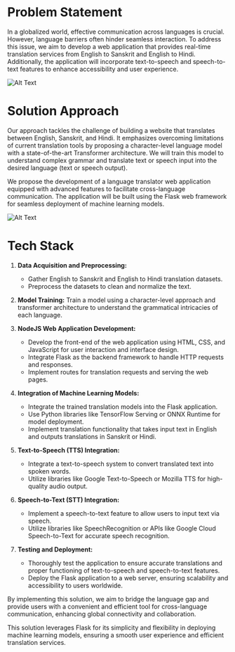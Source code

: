 # Problem Statement
In a globalized world, effective communication across languages is crucial. However, language barriers often hinder seamless interaction. To address this issue, we aim to develop a web application that provides real-time translation services from English to Sanskrit and English to Hindi. Additionally, the application will incorporate text-to-speech and speech-to-text features to enhance accessibility and user experience.

![Alt Text](https://encrypted-tbn0.gstatic.com/images?q=tbn:ANd9GcS10FfW4ofgBwhTgm_Uvw7hiE1pJx-KF2ojXEykn_cDjg&s)


# Solution Approach
Our approach tackles the challenge of building a website that translates between English, Sanskrit, and Hindi. It emphasizes overcoming limitations of current translation tools by proposing a character-level language model with a state-of-the-art Transformer architecture. We will train this model to understand complex grammar and translate text or speech input into the desired language (text or speech output).

We propose the development of a language translator web application equipped with advanced features to facilitate cross-language communication. The application will be built using the Flask web framework for seamless deployment of machine learning models.

![Alt Text](https://talents.blr1.digitaloceanspaces.com/1703411005/i-can-translate-englishnepalifrenchkorean-and-hindi-respectively.png)
# Tech Stack
1. **Data Acquisition and Preprocessing:**
   - Gather English to Sanskrit and English to Hindi translation datasets.
   - Preprocess the datasets to clean and normalize the text.

2. **Model Training:**
Train a model using a character-level approach and transformer architecture to understand the grammatical intricacies of each language.


3. **NodeJS Web Application Development:**
   - Develop the front-end of the web application using HTML, CSS, and JavaScript for user interaction and interface design.
   - Integrate Flask as the backend framework to handle HTTP requests and responses.
   - Implement routes for translation requests and serving the web pages.

4. **Integration of Machine Learning Models:**
   - Integrate the trained translation models into the Flask application.
   - Use Python libraries like TensorFlow Serving or ONNX Runtime for model deployment.
   - Implement translation functionality that takes input text in English and outputs translations in Sanskrit or Hindi.

5. **Text-to-Speech (TTS) Integration:**
   - Integrate a text-to-speech system to convert translated text into spoken words.
   - Utilize libraries like Google Text-to-Speech or Mozilla TTS for high-quality audio output.

6. **Speech-to-Text (STT) Integration:**
   - Implement a speech-to-text feature to allow users to input text via speech.
   - Utilize libraries like SpeechRecognition or APIs like Google Cloud Speech-to-Text for accurate speech recognition.

7. **Testing and Deployment:**
   - Thoroughly test the application to ensure accurate translations and proper functioning of text-to-speech and speech-to-text features.
   - Deploy the Flask application to a web server, ensuring scalability and accessibility to users worldwide.

By implementing this solution, we aim to bridge the language gap and provide users with a convenient and efficient tool for cross-language communication, enhancing global connectivity and collaboration.

This solution leverages Flask for its simplicity and flexibility in deploying machine learning models, ensuring a smooth user experience and efficient translation services.
